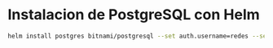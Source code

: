 # Instalacion de PostgreSQL con Helm
```bash
helm install postgres bitnami/postgresql --set auth.username=redes --set auth.password=kubernetes --set auth.database=chatdb
```